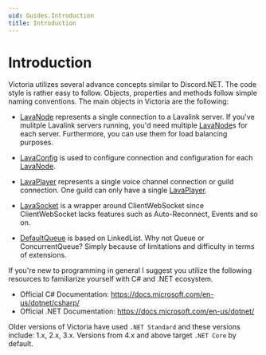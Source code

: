 ```yaml
---
uid: Guides.Introduction
title: Introduction
---
```


# Introduction
Victoria utilizes several advance concepts similar to Discord.NET. The code style is rather easy to follow. Objects, properties and methods follow simple naming conventions. The main objects in Victoria are the following:

[LavaNode]:xref:Victoria.LavaNode`1
- [LavaNode] represents a single connection to a Lavalink server. If you've mulitple Lavalink servers running, you'd need multiple [LavaNode]s for each server. Furthermore, you can use them for load balancing purposes.

- [LavaConfig](xref:Victoria.LavaConfig) is used to configure connection and configuration for each [LavaNode].

[LavaPlayer]:xref:Victoria.LavaPlayer
- [LavaPlayer]  represents a single voice channel connection or guild connection. One guild can only have a single [LavaPlayer].

- [LavaSocket](xref:Victoria.LavaSocket) is a wrapper around ClientWebSocket since ClientWebSocket lacks features such as Auto-Reconnect, Events and so on.

- [DefaultQueue](xref:Victoria.DefaultQueue`1) is based on LinkedList<T>. Why not Queue or ConcurrentQueue? Simply because of limitations and difficulty in terms of extensions.

If you're new to programming in general I suggest you utilize the following resources to familiarize yourself with C# and .NET ecosystem.

- Official C# Documentation: https://docs.microsoft.com/en-us/dotnet/csharp/
- Official .NET Documentation: https://docs.microsoft.com/en-us/dotnet/

Older versions of Victoria have used `.NET Standard` and these versions include: 1.x, 2.x, 3.x. Versions from 4.x and above target `.NET Core` by default.